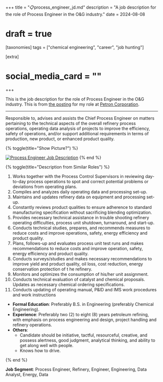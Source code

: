 +++
title = "📋process_engineer_jd.md"
description = "A job description for the role of Process Engineer in the O&G industry."
date = 2024-08-08
# draft = true

[taxonomies]
tags = ["chemical engineering", "career", "job hunting"]

[extra]
# social_media_card = ""
+++

This is the job description for the role of Process Engineer in the O&G industry. This is from [the posting](https://web.archive.org/web/20240808030756/https://careers.sanmiguel.com.ph/job/Limay%2C-Bataan-%28ADC1%29-Process-Engineer/1106946301/) for my role at [Petron Corporation](https://www.petron.com/who-we-are/).

---

Responsible to, advises and assists the Chief Process Engineer on matters pertaining to the technical aspects of the overall refinery process operations, operating data analysis of projects to improve the efficiency, safety of operations, and/or support additional requirements in terms of production, new product, or enhanced product quality.

{% toggle(title="Show Picture?") %}

[![Process Engineer Job Description](https://i.imgur.com/zScDEnN.png)](https://imgur.com/zScDEnN)
{% end %}

{% toggle(title="Description from Similar Roles") %}

1. Works together with the Process Control Supervisors in reviewing day-to-day process operations to spot and correct potential problems or deviations from operating plans.
2. Compiles and analyzes daily operating data and processing set-up.
3. Maintains and updates refinery data on equipment and processing set-up.
4. Constantly reviews product qualities to ensure adherence to standard manufacturing specification without sacrificing blending optimization.
5. Provides necessary technical assistance in trouble shooting refinery operating difficulties, process unit shutdown, turnaround, and start-up.
6. Conducts technical studies, prepares, and recommends measures to reduce costs and improve operations, safety, energy efficiency and product quality.
7. Plans, follows-up and evaluates process unit test runs and makes recommendations to reduce costs and improve operation, safety, energy efficiency and product quality.
8. Conducts surveys/studies and makes necessary recommendations to improve yield and product quality, oil loss, cost reduction, energy conservation protection of t he refinery.
9. Monitors and optimizes the consumption of his/her unit assignment.
10. Conducts technical evaluation of catalyst and chemical proposals. Updates as necessary chemical ordering specifications.
11. Conducts updating of operating manual, P&ID and IMS work procedures and work instructions

- **Formal Education**: Preferably B.S. in Engineering (preferably Chemical Engineering).
- **Experience**: Preferably two (2) to eight (8) years petroleum refining, with emphasis on process engineering and design, project handling and refinery operations.
- **Others**:
    - Candidate should be initiative, tactful, resourceful, creative, and possess alertness, good judgment, analytical thinking, and ability to get along well with people.
    - Knows how to drive.

{% end %}

**Job Segment**: Process Engineer, Refinery, Engineer, Engineering, Data Analyst, Energy, Data
